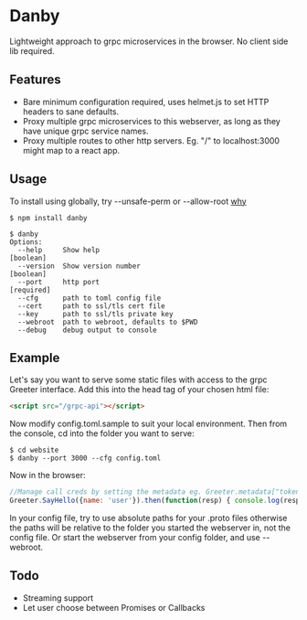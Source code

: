 Danby
===================

Lightweight approach to grpc microservices in the browser. No client side lib required.


Features
--------
* Bare minimum configuration required, uses helmet.js to set HTTP headers to sane defaults.
* Proxy multiple grpc microservices to this webserver, as long as they have unique grpc service names.
* Proxy multiple routes to other http servers. Eg. "/" to localhost:3000 might map to a react app.


Usage
--------
To install using globally, try --unsafe-perm or --allow-root [why](https://github.com/nodejs/node-gyp/issues/454)


```shell
$ npm install danby

$ danby
Options:
  --help     Show help                                                 [boolean]
  --version  Show version number                                       [boolean]
  --port     http port                                                [required]
  --cfg      path to toml config file
  --cert     path to ssl/tls cert file
  --key      path to ssl/tls private key 
  --webroot  path to webroot, defaults to $PWD 
  --debug    debug output to console 
```


Example
-------
Let's say you want to serve some static files with access to the grpc Greeter interface.
Add this into the head tag of your chosen html file:

```html
<script src="/grpc-api"></script>
```

Now modify config.toml.sample to suit your local environment. Then from the console, cd into the folder you want to serve:

```shell
$ cd website
$ danby --port 3000 --cfg config.toml
```

Now in the browser: 

```js
//Manage call creds by setting the metadata eg. Greeter.metadata["token"] = ...
Greeter.SayHello({name: 'user'}).then(function(resp) { console.log(resp); });
```

In your config file, try to use absolute paths for your .proto files otherwise the paths will be relative to the folder you started the webserver in, not the config file. Or start the webserver from your config folder, and use --webroot.


Todo
------
* Streaming support
* Let user choose between Promises or Callbacks

